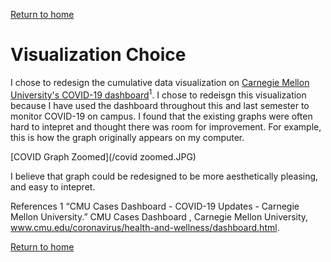 
[Return to home](https://danieldistler-1.github.io/Distler-portfolio/)

# Visualization Choice 

I chose to redesign the cumulative data visualization on [Carnegie Mellon University's COVID-19 dashboard](https://www.cmu.edu/coronavirus/health-and-wellness/dashboard.html)<sup>1</sup>.    I chose to redeisgn this visualization because I have used the dashboard throughout this and last semester to monitor COVID-19 on campus. I found that the existing graphs were often hard to intepret and thought there was room for improvement. For example, this is how the graph originally appears on my computer. 


[COVID Graph Zoomed](/covid zoomed.JPG)

I believe that graph could be redesigned to be more aesthetically pleasing, and easy to intepret.

References
1 “CMU Cases Dashboard - COVID-19 Updates - Carnegie Mellon University.” CMU Cases Dashboard , Carnegie Mellon University, www.cmu.edu/coronavirus/health-and-wellness/dashboard.html.  

[Return to home](https://drive.google.com/file/d/1AdAf7-rt2wZCVy_a72sWTBupnZGxL3bk/view?usp=sharing)
